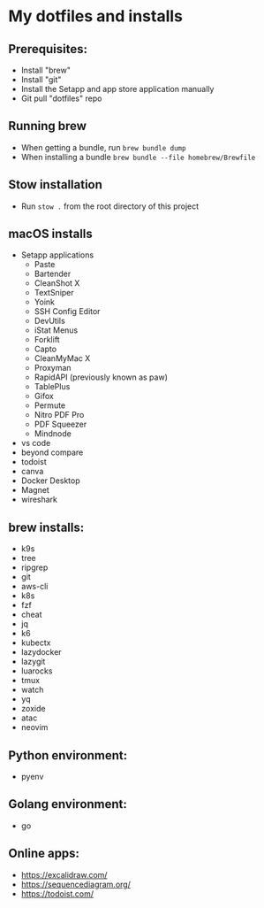 # My dotfiles and installs

## Prerequisites:
- Install "brew"
- Install "git"
- Install the Setapp and app store application manually
- Git pull "dotfiles" repo

## Running brew
- When getting a bundle, run ```brew bundle dump```
- When installing a bundle ```brew bundle --file homebrew/Brewfile```

## Stow installation
- Run ```stow .``` from the root directory of this project

## macOS installs
- Setapp applications
  - Paste
  - Bartender
  - CleanShot X
  - TextSniper
  - Yoink
  - SSH Config Editor
  - DevUtils
  - iStat Menus
  - Forklift
  - Capto
  - CleanMyMac X
  - Proxyman
  - RapidAPI (previously known as paw)
  - TablePlus
  - Gifox
  - Permute
  - Nitro PDF Pro
  - PDF Squeezer
  - Mindnode
- vs code
- beyond compare
- todoist
- canva
- Docker Desktop
- Magnet
- wireshark

## brew installs:
- k9s
- tree
- ripgrep
- git
- aws-cli
- k8s
- fzf
- cheat
- jq
- k6
- kubectx
- lazydocker
- lazygit
- luarocks
- tmux
- watch
- yq
- zoxide
- atac
- neovim


## Python environment:
- pyenv

## Golang environment:
- go


## Online apps:
- https://excalidraw.com/
- https://sequencediagram.org/
- https://todoist.com/
